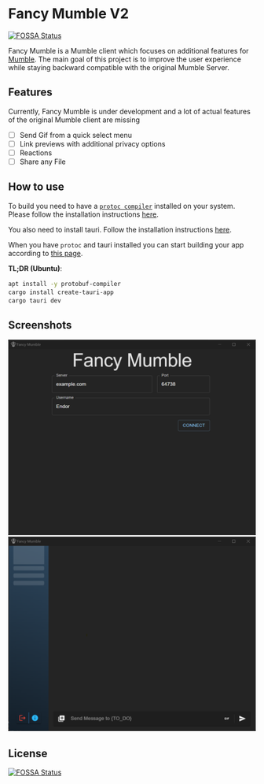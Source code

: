 # Fancy Mumble V2
[![FOSSA Status](https://app.fossa.com/api/projects/git%2Bgithub.com%2FFancy-Mumble%2FFancyMumbleV2.svg?type=shield)](https://app.fossa.com/projects/git%2Bgithub.com%2FFancy-Mumble%2FFancyMumbleV2?ref=badge_shield)


Fancy Mumble is a Mumble client which focuses on additional features for [Mumble](https://github.com/mumble-voip/mumble).
The main goal of this project is to improve the user experience while staying backward compatible with the original Mumble Server.

## Features
Currently, Fancy Mumble is under development and a lot of actual features of the original Mumble client are missing
* [ ] Send Gif from a quick select menu
* [ ] Link previews with additional privacy options
* [ ] Reactions
* [ ] Share any File

## How to use

To build you need to have a [`protoc compiler`](https://github.com/protocolbuffers/protobuf) installed on your system. Please follow the installation instructions [here](https://github.com/protocolbuffers/protobuf#protocol-compiler-installation).

You also need to install tauri. Follow the installation instructions [here](https://tauri.app/v1/guides/getting-started/setup).

When you have `protoc` and tauri installed you can start building your app according to [this page](https://tauri.app/v1/guides/development/development-cycle).

**TL;DR (Ubuntu)**:
```bash
apt install -y protobuf-compiler
cargo install create-tauri-app
cargo tauri dev
```

## Screenshots

![](.github/images/Screenshot%202023-04-17%20194703.png)
![](.github/images/Screenshot%202023-04-17%20194756.png)

## License
[![FOSSA Status](https://app.fossa.com/api/projects/git%2Bgithub.com%2FFancy-Mumble%2FFancyMumbleV2.svg?type=large)](https://app.fossa.com/projects/git%2Bgithub.com%2FFancy-Mumble%2FFancyMumbleV2?ref=badge_large)
